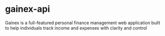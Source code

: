 # gainex-api
Gainex is a full-featured personal finance management web application built to help individuals track income and expenses with clarity and control
